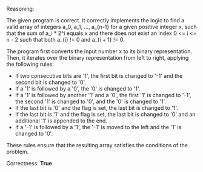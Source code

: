 Reasoning: 

The given program is correct. It correctly implements the logic to find a valid array of integers a_0, a_1, ..., a_{n-1} for a given positive integer x, such that the sum of a_i * 2^i equals x and there does not exist an index 0 <= i <= n - 2 such that both a_{i} != 0 and a_{i + 1} != 0.

The program first converts the input number x to its binary representation. Then, it iterates over the binary representation from left to right, applying the following rules:

- If two consecutive bits are '1', the first bit is changed to '-1' and the second bit is changed to '0'.
- If a '1' is followed by a '0', the '0' is changed to '1'.
- If a '1' is followed by another '1' and a '0', the first '1' is changed to '-1', the second '1' is changed to '0', and the '0' is changed to '1'.
- If the last bit is '0' and the flag is set, the last bit is changed to '1'.
- If the last bit is '1' and the flag is set, the last bit is changed to '0' and an additional '1' is appended to the end.
- If a '-1' is followed by a '1', the '-1' is moved to the left and the '1' is changed to '0'.

These rules ensure that the resulting array satisfies the conditions of the problem.

Correctness: **True**